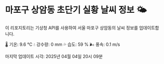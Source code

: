 
# 마포구 상암동 초단기 실황 날씨 정보 🌤️

이 리포지토리는 기상청 API를 사용하여 서울 마포구 상암동의 날씨 정보를 업데이트합니다. 

🌡️ 기온: 9.6 ℃
💧 강수량: 0 mm
💦 습도: 59 %
🌬️ 풍속: 0.1 m/s

마지막 업데이트 시각: 2025년 04월 04일 20시 09분    

